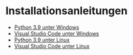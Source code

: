 # Installationsanleitungen

  * [Python 3.9 unter Windows](python_win10.md)
  * [Visual Studio Code unter Windows](vscode_win10.md)
  * [Python 3.9 unter Linux](python_linux.md)
  * [Visual Studio Code unter Linux](vscode_linux.md)